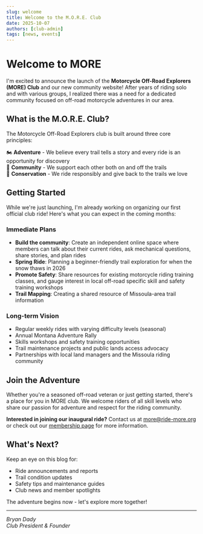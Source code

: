 ```yaml
---
slug: welcome
title: Welcome to the M.O.R.E. Club
date: 2025-10-07
authors: [club-admin]
tags: [news, events]
---
```


# Welcome to MORE

I'm excited to announce the launch of the **Motorcycle Off-Road Explorers (MORE) Club** and our new community website! After years of riding solo and with various groups, I realized there was a need for a dedicated community focused on off-road motorcycle adventures in our area.

<!-- truncate -->

## What is the M.O.R.E. Club?

The Motorcycle Off-Road Explorers club is built around three core principles:

🏍️ **Adventure** - We believe every trail tells a story and every ride is an opportunity for discovery  
🤝 **Community** - We support each other both on and off the trails  
🌲 **Conservation** - We ride responsibly and give back to the trails we love

## Getting Started

While we're just launching, I'm already working on organizing our first official club ride! Here's what you can expect in the coming months:

### Immediate Plans

- **Build the community**: Create an independent online space where members can talk about their current rides, ask mechanical questions, share stories, and plan rides
- **Spring Ride**: Planning a beginner-friendly trail exploration for when the snow thaws in 2026
- **Promote Safety**: Share resources for existing motorcycle riding training classes, and gauge interest in local off-road specific skill and safety training workshops
- **Trail Mapping**: Creating a shared resource of Missoula-area trail information

### Long-term Vision

- Regular weekly rides with varying difficulty levels (seasonal)
- Annual Montana Adventure Rally
- Skills workshops and safety training opportunities
- Trail maintenance projects and public lands access advocacy
- Partnerships with local land managers and the Missoula riding community

## Join the Adventure

Whether you're a seasoned off-road veteran or just getting started, there's a place for you in MORE club. We welcome riders of all skill levels who share our passion for adventure and respect for the riding community.

**Interested in joining our inaugural ride?** Contact us at more@ride-more.org or check out our [membership page](/members) for more information.

## What's Next?

Keep an eye on this blog for:

- Ride announcements and reports
- Trail condition updates  
- Safety tips and maintenance guides
- Club news and member spotlights

The adventure begins now - let's explore more together!

---
*Bryan Dady*  
*Club President & Founder*
